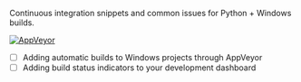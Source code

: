 Continuous integration snippets and common issues for Python + Windows builds.

[![AppVeyor](https://img.shields.io/appveyor/ci/yakshaveinc/windows.svg)](https://ci.appveyor.com/project/yakshaveinc/windows)

* [ ] Adding automatic builds to Windows projects through AppVeyor
* [ ] Adding build status indicators to your development dashboard
